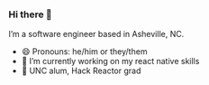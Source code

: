 ### Hi there 👋
I’m a software engineer based in Asheville, NC.
- 😄 Pronouns: he/him or they/them
- 🌱 I’m currently working on my react native skills
- 🐏 UNC alum, Hack Reactor grad
 
